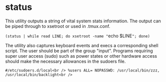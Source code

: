 # status

This utility outputs a string of vital system stats information. The output can be piped through to xsetroot or used in .tmux.conf.

`(status | while read LINE; do xsetroot -name "`echo $LINE`"; done)`

The utility also captures keyboard events and execs a corresponding shell script. The user should be part of the group "input". Programs requiring super user access (sudo) such as power states or other hardware access should make the necessary allowances in the sudoers file.

`
#/etc/sudoers.d/local<br />
%users ALL= NOPASSWD: /usr/local/bin/zzz, /usr/local/bin/backlight<br />
`
